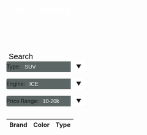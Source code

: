 <meta name="viewport" content="width=device-width, initial-scale=1.0">

<html>
    <h1> Car Catalog </h1>
       <p>Find your ideal car by using the filters provided below</p>
        <header>
        </header>
            <div>
                <button class="searchbutton" id="search_button">Search</button>
                <br>
                <div class="select">
                    <form>
                    <label for="Type">Type:</label>
                        <select name="Type" id="type">  
                                <option value="suv">SUV</option>
                                <option value="truck">Truck</option>
                                <option value="minivan">Minivan</option>
                        </select>
                    </form>
                 </div>
                 <br>
                 <div class="select">
                    <form>
                    <label for="engine">Engine:</label>
                        <select name="engine" id="engine">  
                                <option value="ice">ICE</option>
                                <option value="hybrid">Hybrid</option>
                                <option value="electric">Electric</option>
                        </select>
                    </form>
                 </div>
                 <br>
                 <div class="select">
                    <form>
                    <label for="Price Range">Price Range:</label>
                        <select name="Price Range" id="Price Range">  
                                <option value="1">10-20k</option>
                                <option value="2">25-40k</option>
                                <option value="3">40-60k</option>
                        </select>
                    </form>
                </div>
                <br>
                <table class="table-latitude">
                <thead>
                    <tr>
                        <th>Brand</th>
                        <th>Color</th> 
                        <th>Type</th>
                    </tr>
                    </thead>
                     <tbody id="result">
                    </tbody>
                </table>
            </div>
  </html>

<style>
    select {
        -webkit-appearance:none;
        -moz-appearance:none;
        -ms-appearance:none;
        appearance:none;
        outline:0;
        box-shadow:none;
        border:0!important;
        background: #5c6664;
        background-image: none;
    }

    select:: -ms-expand {
        display: none;
    }

    .select {
        position: relative;
        display: flex;
        width: 15em;
        height: 2em;
        line-height: 2;
        background: #5c6664;
        overflow: hidden;
        border-radius: .25em;
    }

    select {
        flex: 1;
        padding: 0 .5em;
        color: #fff;
        cursor: pointer;
        font-size: 1em;
        font-family: "Kanit", sans-serif;
    }

    .select::after {
        content: '\25BC';
        position: absolute;
        top:0;
        right: 0;
        padding: 0 1em;
        background: #fff;
        cursor: pointer;
        pointer-events:none;
        transition: .25s all ease;
    }

    .searchbutton {
        background-color: white;
        border-radius: 8px;
        color: black;
        border: none;
        margin: 0;
        font-family: "Kanit", sans-serif;
        font-size: 20px;

    }

    .searchbutton:hover {
        color: rgb(4, 4, 43);
    }

    h1 {
        font-family: "Kanit", sans-serif;
        font-size: 30px;
        color: white;
    }

    p {
        font-family: "Kanit", sans-serif;
        font-size: 15px;
        color: white;
    }

</style>


<script>
    const btnSearch = document.getElementById("search_button");
    const resultContainer = document.getElementById("result");
    const type_filter = document.getElementById("type");

    btnSearch.addEventListener('click', (event) => {
          var car_list = [
            { brand: "toyota", color: "white", type: "van", engine: "hybrid", price range: "2"},
            { brand: "honda", color: "red", type: "suv", engine: "ice", price range: "1"},
            { brand: "ferrari", color: "black", type: "sports car", engine: "electric", price range: "3"},
          ]
          
          var value = type_filter.value; 

          for (const car of car_list){
              console.log(car);

            if (car["type"] === value)
            {
              const tr = document.createElement("tr");
          
              const brand_ele = document.createElement("td");
              brand_ele.innerHTML = car.brand;

              const color_ele = document.createElement("td");
              color_ele.innerHTML = car.color;

              const type_ele = document.createElement("td");
              type_ele.innerHTML = car.type;

          // this builds ALL td's (cells) into tr element
              tr.appendChild(brand_ele);
              tr.appendChild(color_ele);
              tr.appendChild(type_ele);

              resultContainer.appendChild(tr);
            }
          }
    })

  </script>

